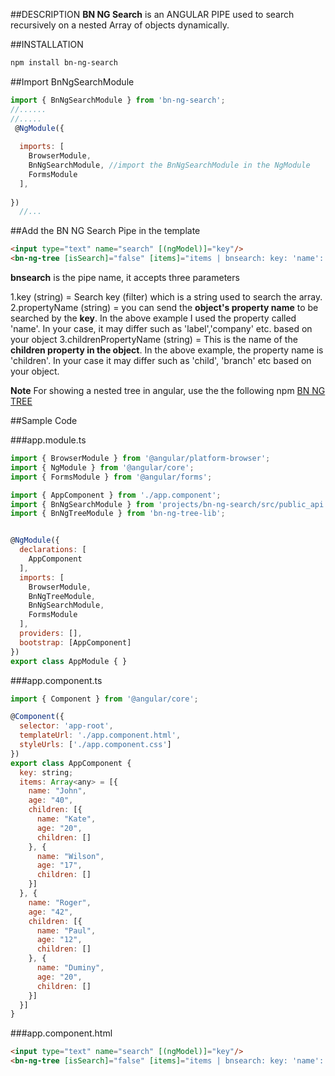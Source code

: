 ##DESCRIPTION
**BN NG Search** is an ANGULAR PIPE used to search recursively on a nested Array of objects dynamically.

##INSTALLATION
```sh
npm install bn-ng-search
```
##Import BnNgSearchModule
```javascript
import { BnNgSearchModule } from 'bn-ng-search';
//......
//.....
 @NgModule({
 
  imports: [
    BrowserModule,
    BnNgSearchModule, //import the BnNgSearchModule in the NgModule
    FormsModule    
  ],
 
})
  //...
```

##Add the BN NG Search Pipe in the template
```html
<input type="text" name="search" [(ngModel)]="key"/>
<bn-ng-tree [isSearch]="false" [items]="items | bnsearch: key: 'name': 'children'"></bn-ng-tree>
```
**bnsearch** is the pipe name, it accepts three parameters

1.key (string) = Search key (filter) which is a string used to search the array.
2.propertyName (string) = you can send the **object's property name** to be searched by the **key**. In the above example I used the property called 'name'. In your case, it may differ such as 'label','company' etc. based on your object
3.childrenPropertyName (string) = This is the name of the **children property in the object**. In the above example, the property name is 'children'. In your case it may differ such as 'child', 'branch' etc based on your object.

**Note**
For showing a nested tree in angular, use the the following npm
[BN NG TREE](https://www.npmjs.com/package/bn-ng-tree-lib)

##Sample Code

###app.module.ts
```javascript
import { BrowserModule } from '@angular/platform-browser';
import { NgModule } from '@angular/core';
import { FormsModule } from '@angular/forms';

import { AppComponent } from './app.component';
import { BnNgSearchModule } from 'projects/bn-ng-search/src/public_api';
import { BnNgTreeModule } from 'bn-ng-tree-lib';


@NgModule({
  declarations: [
    AppComponent
  ],
  imports: [
    BrowserModule,
    BnNgTreeModule,
    BnNgSearchModule,
    FormsModule    
  ],
  providers: [],
  bootstrap: [AppComponent]
})
export class AppModule { }
```

###app.component.ts
```javascript
import { Component } from '@angular/core';

@Component({
  selector: 'app-root',
  templateUrl: './app.component.html',
  styleUrls: ['./app.component.css']
})
export class AppComponent {
  key: string;
  items: Array<any> = [{
    name: "John",
    age: "40",
    children: [{
      name: "Kate",
      age: "20",
      children: []
    }, {
      name: "Wilson",
      age: "17",
      children: []
    }]
  }, {
    name: "Roger",
    age: "42",
    children: [{
      name: "Paul",
      age: "12",
      children: []
    }, {
      name: "Duminy",
      age: "20",
      children: []
    }]
  }]
}
```

###app.component.html
```html
<input type="text" name="search" [(ngModel)]="key"/>
<bn-ng-tree [isSearch]="false" [items]="items | bnsearch: key: 'name': 'children'"></bn-ng-tree>
```

